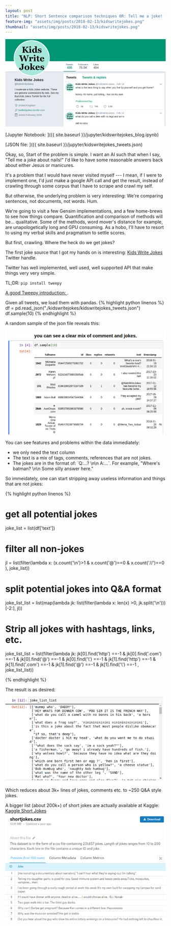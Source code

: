 ```yaml
---
layout: post
title: "NLP: Short Sentence comparison techniques OR: Tell me a joke! (Part 1: scraping twitter)"
feature-img: "assets/img/posts/2018-02-13/kidswritejokes.png"
thumbnail: "assets/img/posts/2018-02-13/kidswritejokes.png"
---
```

[![KidsWriteJokes](assets/img/posts/2018-02-13/kidswritejokes.png)]({{page.url}})

[Jupyter Notebook: ]({{ site.baseurl }}/jupyter/kidswritejokes_blog.ipynb)

[JSON file: ]({{ site.baseurl }}/jupyter/kidswritejokes_tweets.json)


Okay, so, Start of the problem is simple. I want an AI such that when I say, "Tell me a joke about nails!" I'd like to have some reasonable answers back about either Jesus or manicures.

It's a problem that I would have never visited myself --- I mean, if I were to implement one, I'd just make a google API call and get the result, instead of crawling through some corpus that I have to scrape and crawl my self.

But otherwise, the underlying problem is very interesting:
We're comparing sentences, not documents, not words. Hum.

We're going to visit a few Gensim implementations, and a few home-brews to see how things compare.
Quantification and comparison of methods will be... qualitative. Some of the methods, word mover's distance for example, are unapologetically long and GPU consuming. As a hobo, I'll have to resort to using my verbal skills and pragmatism to settle scores.

But first, crawling. Where the heck do we get jokes?

The first joke source that I got my hands on is interesting: [Kids Write Jokes](https://twitter.com/KidsWriteJokes) Twitter handle.

Twitter has well implemented, well used, well supported API that make things very very simple.

TL;DR: `pip install tweepy`

[A good Tweepy introduction: ](https://marcobonzanini.com/2015/03/02/mining-twitter-data-with-python-part-1/).

 Given all tweets, we load them with pandas.
 {% highlight python linenos %}
 df = pd.read_json("./kidswritejokes/kidswritejokes_tweets.json")
 df.sample(10)
 {% endhighlight %}

A random sample of the json file reveals this:

![raw jokes dataframe](assets/img/posts/2018-02-13/sample10.png)

You can see features and problems within the data immediately:
<ul>
<li>we only need the text column</li>
<li>The text is a mix of tags, comments, references that are not jokes. </li>
<li>The jokes are in the format of: `Q:...? \n\n A:...`. For example, "Where's batman? \n\n Some silly answer here." </li>
</ul>

So immeidately, one can start stripping away useless information and things that are not jokes:

{% highlight python linenos %}
# get all potential jokes
joke_list = list(df['text'])
# filter all non-jokes
jl = list(filter(lambda x: (x.count('\n')>1 & x.count('@')==0 & x.count('//')==0 ), joke_list))
# split potential jokes into Q&A format
joke_list_list = list(map(lambda jk: list(filter(lambda x: len(x) >0, jk.split('\n')))[-2:], jl))
# Strip all jokes with hashtags, links, etc.
joke_list_list = list(filter(lambda jk:
            jk[0].find('http') ==-1 &
            jk[0].find('.com') ==-1 &
            jk[0].find('@') ==-1 &
            jk[0].find('\\') ==-1 &
            jk[1].find('http') ==-1 &
            jk[1].find('.com') ==-1 &
            jk[1].find('@') ==-1 &
            jk[1].find('\\') ==-1 , joke_list_list))

{% endhighlight %}

The result is as desired:

![clean jokes](assets/img/posts/2018-02-13/jokelistlist.png)

Which reduces about 3k+ lines of jokes, comments etc. to ~250 Q&A style jokes.

A bigger list (about 200k+) of short jokes are actually available at Kaggle:
[Kaggle Short Jokes](https://www.kaggle.com/abhinavmoudgil95/short-jokes)
![kaggle short jokes](assets/img/posts/2018-02-13/kaggleshortjokes.png)

